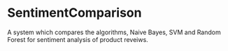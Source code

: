 # SentimentComparison
A system which compares the algorithms, Naive Bayes, SVM and Random Forest for sentiment analysis of product reveiws.
